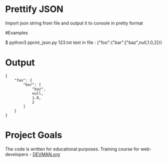 # Prettify JSON
Import json string from file and output it to console in pretty format


#Examples


$ python3 pprint_json.py 123.txt
text in file : 
{"foo":{"bar":["baz",null,1.0,2]}}

# Output
    {
        "foo": {
            "bar": [
                "baz",
                null,
                1.0,
                2
            ]
        }
    }

# Project Goals

The code is written for educational purposes. Training course for web-developers - [DEVMAN.org](https://devman.org)
